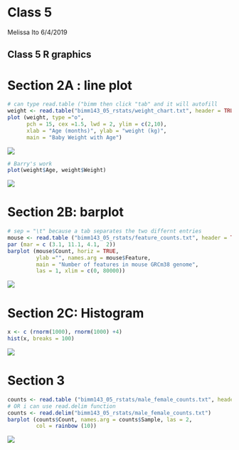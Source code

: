Class 5
================
Melissa Ito
6/4/2019

Class 5 R graphics
------------------

Section 2A : line plot
======================

``` r
# can type read.table ("bimm then click "tab" and it will autofill
weight <- read.table("bimm143_05_rstats/weight_chart.txt", header = TRUE)
plot (weight, type ="o", 
      pch = 15, cex =1.5, lwd = 2, ylim = c(2,10),
      xlab = "Age (months)", ylab = "weight (kg)",
      main = "Baby Weight with Age")
```

![](class05_files/figure-markdown_github/unnamed-chunk-1-1.png)

``` r
# Barry's work
plot(weight$Age, weight$Weight)
```

![](class05_files/figure-markdown_github/unnamed-chunk-1-2.png)

Section 2B: barplot
===================

``` r
# sep = "\t" because a tab separates the two differnt entries
mouse <- read.table ("bimm143_05_rstats/feature_counts.txt", header = TRUE, sep ="\t")
par (mar = c (3.1, 11.1, 4.1,  2))
barplot (mouse$Count, horiz = TRUE,
         ylab ="", names.arg = mouse$Feature,
         main = "Number of features in mouse GRCm38 genome",
         las = 1, xlim = c(0, 80000))
```

![](class05_files/figure-markdown_github/unnamed-chunk-2-1.png)

Section 2C: Histogram
=====================

``` r
x <- c (rnorm(1000), rnorm(1000) +4)
hist(x, breaks = 100)
```

![](class05_files/figure-markdown_github/unnamed-chunk-3-1.png)

Section 3
=========

``` r
counts <- read.table ("bimm143_05_rstats/male_female_counts.txt", header = TRUE, sep = "\t")
# OR i can use read.delim function
counts <- read.delim("bimm143_05_rstats/male_female_counts.txt")
barplot (counts$Count, names.arg = counts$Sample, las = 2,
         col = rainbow (10))
```

![](class05_files/figure-markdown_github/unnamed-chunk-4-1.png)
